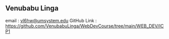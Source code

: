 

## Venubabu Linga
email : vl6hw@umsystem.edu
GitHub Link : https://github.com/VenubabuLinga/WebDevCourse/tree/main/WEB_DEV/ICP1



